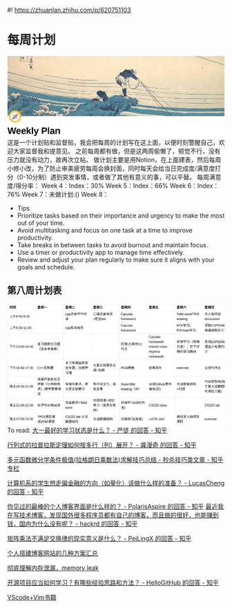 #! https://zhuanlan.zhihu.com/p/620751103
# 每周计划
![](https://github.com/ToughMamba/PicRepo/blob/main/%E5%B1%8F%E5%B9%95%E6%88%AA%E5%9B%BE%202023-04-11%20170849.png?raw=true)
这是一个计划贴和监督贴，我会把每周的计划写在这上面，以便时刻警醒自己，欢迎大家监督我和提意见。
之前每周都有做，但是这两周偷懒了，顿觉不行，没有压力就没有动力，故再次立帖。
做计划主要是用Notion，在上面建表，然后每周小修小改，为了防止审美疲劳每周会换封面，同时每天会给当日完成度/满意度打分（0-10分制）遇到突发事情，或者做了其他有意义的事，可以平替。
每周满意度/得分率：
Week 4：Index：30%
Week 5：Index：66%
Week 6：Index：76%
Week 7：未做计划:()
Week 8：
- Tips
- Prioritize tasks based on their importance and urgency to make the most out of your time.
- Avoid multitasking and focus on one task at a time to improve productivity.
- Take breaks in between tasks to avoid burnout and maintain focus.
- Use a timer or productivity app to manage time effectively.
- Review and adjust your plan regularly to make sure it aligns with your goals and schedule.
## 第八周计划表
![](https://github.com/ToughMamba/PicRepo/blob/main/%E5%B1%8F%E5%B9%95%E6%88%AA%E5%9B%BE%202023-04-11%20170803.png?raw=true)
To read:
[大一最好的学习状态是什么？ - 严徒 的回答 - 知乎](https://www.notion.so/fc3f7c02cb81419f82b92a6d8e91d5ee)

[行列式的拉普拉斯定理如何按多行（列）展开？ - 龚漫奇 的回答 - 知乎](https://www.notion.so/fa6d213a111f46829552d770336f5b0d)

[多元函数微分学条件极值(拉格朗日乘数法)求解技巧总结 - 秒杀技巧类文章 - 知乎专栏](https://www.notion.so/7c7e8deefb544c32ad6f970dec12b31b)

[计算机系的学生想走偏金融的方向（如量化）该做什么样的准备？ - LucasCheng 的回答 - 知乎](https://www.notion.so/LucasCheng-4ac4dd3c7f874e099e2ed767271ca09a)

[你见过的最棒的个人博客界面是什么样的？ - PolarisAspire 的回答 - 知乎](https://www.notion.so/PolarisAspire-3f3e2962eb1f4bedaf693cc35f64a566)
[最近我在写技术博客，发现国外很多程序员都有自己的博客，而且做的很好，也能赚到钱，国内为什么没有呢？ - hackrd 的回答 - 知乎](https://www.notion.so/hackrd-46fd37a456e34a60928afd5fc6f85b9a)

[矩阵乘法不满足交换律的现实意义是什么？ - PeiLingX 的回答 - 知乎](https://www.notion.so/PeiLingX-3d7632b6c9254da98c7040c17387d264)

[个人搭建博客网站的几种方案汇总](https://www.notion.so/e0800813378441f498d0a0e7fd0a3f7c)

[彻底理解内存泄漏，memory leak](https://www.notion.so/memory-leak-bbd582e32a46411fb7fb20e45139ae8c)

[开源项目应当如何学习？有哪些经验思路和方法？ - HelloGitHub 的回答 - 知乎](https://www.notion.so/HelloGitHub-87e185d4bdc44d4da5f04dfbd59cfa15)

[VScode+Vim书籍](https://www.notion.so/VScode-Vim-ca722b52c51f421ba29175bf203b0f98)